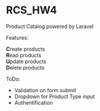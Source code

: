 # RCS_HW4

Product Catalog powered by Laravel

Features:

<b>C</b>reate products <br>
<b>R</b>ead products <br>
<b>U</b>pdate products <br>
<b>D</b>elete products <br>

ToDo:
- Validation on form submit
- Dropdown for Product Type input
- Authentification
